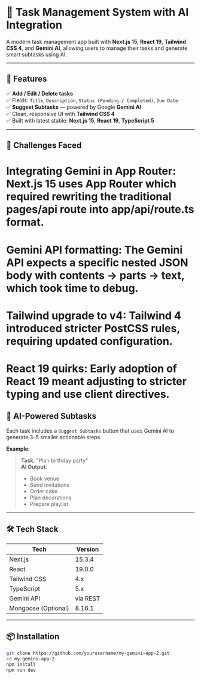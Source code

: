 # 🧠 Task Management System with AI Integration

A modern task management app built with **Next.js 15**, **React 19**, **Tailwind CSS 4**, and **Gemini AI**, allowing users to manage their tasks and generate smart subtasks using AI.

---

## 🚀 Features

✅ **Add / Edit / Delete tasks**  
✅ Fields: `Title`, `Description`, `Status (Pending / Completed)`, `Due Date`  
✅ **Suggest Subtasks** — powered by Google **Gemini AI**  
✅ Clean, responsive UI with **Tailwind CSS 4**  
✅ Built with latest stable: **Next.js 15**, **React 19**, **TypeScript 5**

---
## 🚀 Challenges Faced

# Integrating Gemini in App Router: Next.js 15 uses App Router which required rewriting the traditional pages/api route into app/api/route.ts format.

# Gemini API formatting: The Gemini API expects a specific nested JSON body with contents → parts → text, which took time to debug.

# Tailwind upgrade to v4: Tailwind 4 introduced stricter PostCSS rules, requiring updated configuration.

# React 19 quirks: Early adoption of React 19 meant adjusting to stricter typing and use client directives.

## 🤖 AI-Powered Subtasks

Each task includes a `Suggest Subtasks` button that uses Gemini AI to generate 3–5 smaller actionable steps.

**Example**:

> **Task**: "Plan birthday party"  
> **AI Output**:
> - Book venue  
> - Send invitations  
> - Order cake  
> - Plan decorations  
> - Prepare playlist

---

## 🛠 Tech Stack

| Tech            | Version     |
|-----------------|-------------|
| Next.js         | 15.3.4      |
| React           | 19.0.0      |
| Tailwind CSS    | 4.x         |
| TypeScript      | 5.x         |
| Gemini API      | via REST    |
| Mongoose (Optional) | 8.16.1 |

---

## 📦 Installation

```bash
git clone https://github.com/yourusername/my-gemini-app-2.git
cd my-gemini-app-2
npm install
npm run dev
